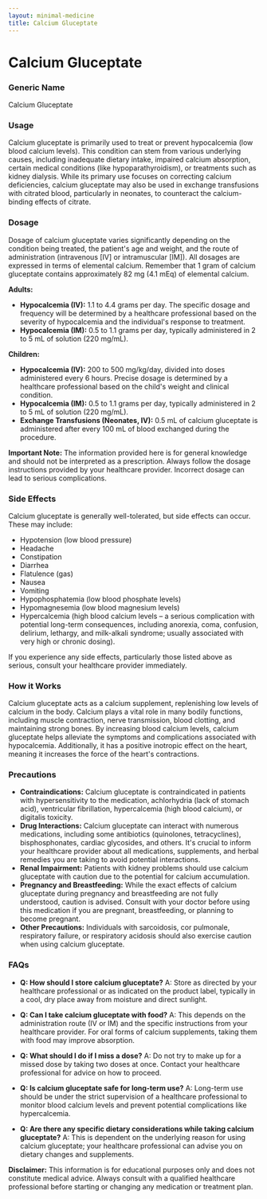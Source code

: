 ```yaml
---
layout: minimal-medicine
title: Calcium Gluceptate
---
```


# Calcium Gluceptate
### Generic Name
Calcium Gluceptate

### Usage
Calcium gluceptate is primarily used to treat or prevent hypocalcemia (low blood calcium levels).  This condition can stem from various underlying causes, including inadequate dietary intake, impaired calcium absorption, certain medical conditions (like hypoparathyroidism), or treatments such as kidney dialysis.  While its primary use focuses on correcting calcium deficiencies, calcium gluceptate may also be used in exchange transfusions with citrated blood, particularly in neonates, to counteract the calcium-binding effects of citrate.


### Dosage
Dosage of calcium gluceptate varies significantly depending on the condition being treated, the patient's age and weight, and the route of administration (intravenous [IV] or intramuscular [IM]).  All dosages are expressed in terms of elemental calcium. Remember that 1 gram of calcium gluceptate contains approximately 82 mg (4.1 mEq) of elemental calcium.

**Adults:**

* **Hypocalcemia (IV):** 1.1 to 4.4 grams per day. The specific dosage and frequency will be determined by a healthcare professional based on the severity of hypocalcemia and the individual's response to treatment.
* **Hypocalcemia (IM):** 0.5 to 1.1 grams per day, typically administered in 2 to 5 mL of solution (220 mg/mL).

**Children:**

* **Hypocalcemia (IV):** 200 to 500 mg/kg/day, divided into doses administered every 6 hours.  Precise dosage is determined by a healthcare professional based on the child's weight and clinical condition.
* **Hypocalcemia (IM):** 0.5 to 1.1 grams per day, typically administered in 2 to 5 mL of solution (220 mg/mL).
* **Exchange Transfusions (Neonates, IV):** 0.5 mL of calcium gluceptate is administered after every 100 mL of blood exchanged during the procedure.


**Important Note:**  The information provided here is for general knowledge and should not be interpreted as a prescription. Always follow the dosage instructions provided by your healthcare provider.  Incorrect dosage can lead to serious complications.

### Side Effects
Calcium gluceptate is generally well-tolerated, but side effects can occur.  These may include:

* Hypotension (low blood pressure)
* Headache
* Constipation
* Diarrhea
* Flatulence (gas)
* Nausea
* Vomiting
* Hypophosphatemia (low blood phosphate levels)
* Hypomagnesemia (low blood magnesium levels)
* Hypercalcemia (high blood calcium levels – a serious complication with potential long-term consequences, including anorexia, coma, confusion, delirium, lethargy, and milk-alkali syndrome; usually associated with very high or chronic dosing).


If you experience any side effects, particularly those listed above as serious, consult your healthcare provider immediately.

### How it Works
Calcium gluceptate acts as a calcium supplement, replenishing low levels of calcium in the body. Calcium plays a vital role in many bodily functions, including muscle contraction, nerve transmission, blood clotting, and maintaining strong bones.  By increasing blood calcium levels, calcium gluceptate helps alleviate the symptoms and complications associated with hypocalcemia.  Additionally, it has a positive inotropic effect on the heart, meaning it increases the force of the heart's contractions.

### Precautions
* **Contraindications:** Calcium gluceptate is contraindicated in patients with hypersensitivity to the medication, achlorhydria (lack of stomach acid), ventricular fibrillation, hypercalcemia (high blood calcium), or digitalis toxicity.
* **Drug Interactions:** Calcium gluceptate can interact with numerous medications, including some antibiotics (quinolones, tetracyclines), bisphosphonates, cardiac glycosides, and others.  It's crucial to inform your healthcare provider about all medications, supplements, and herbal remedies you are taking to avoid potential interactions.
* **Renal Impairment:**  Patients with kidney problems should use calcium gluceptate with caution due to the potential for calcium accumulation.
* **Pregnancy and Breastfeeding:**  While the exact effects of calcium gluceptate during pregnancy and breastfeeding are not fully understood, caution is advised. Consult with your doctor before using this medication if you are pregnant, breastfeeding, or planning to become pregnant.
* **Other Precautions:** Individuals with sarcoidosis, cor pulmonale, respiratory failure, or respiratory acidosis should also exercise caution when using calcium gluceptate.


### FAQs
* **Q: How should I store calcium gluceptate?** A: Store as directed by your healthcare professional or as indicated on the product label, typically in a cool, dry place away from moisture and direct sunlight.

* **Q: Can I take calcium gluceptate with food?** A: This depends on the administration route (IV or IM) and the specific instructions from your healthcare provider.  For oral forms of calcium supplements, taking them with food may improve absorption.

* **Q: What should I do if I miss a dose?** A: Do not try to make up for a missed dose by taking two doses at once. Contact your healthcare professional for advice on how to proceed.

* **Q: Is calcium gluceptate safe for long-term use?** A:  Long-term use should be under the strict supervision of a healthcare professional to monitor blood calcium levels and prevent potential complications like hypercalcemia.

* **Q: Are there any specific dietary considerations while taking calcium gluceptate?** A: This is dependent on the underlying reason for using calcium gluceptate; your healthcare professional can advise you on dietary changes and supplements.

**Disclaimer:** This information is for educational purposes only and does not constitute medical advice. Always consult with a qualified healthcare professional before starting or changing any medication or treatment plan.
